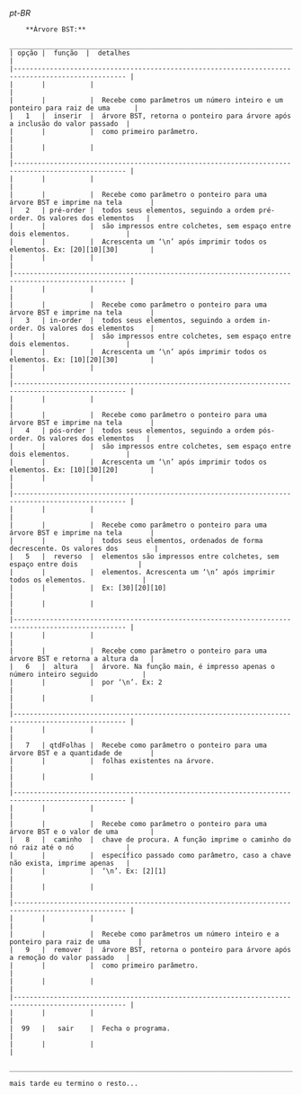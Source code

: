 *pt-BR*


        **Árvore BST:**
     __________________________________________________________________________________________________
    | opção |  função  |  detalhes                                                                      |
    |-------------------------------------------------------------------------------------------------- |
    |       |           |                                                                               |
    |       |           |  Recebe como parâmetros um número inteiro e um ponteiro para raiz de uma      |
    |   1   |  inserir  |  árvore BST, retorna o ponteiro para árvore após a inclusão do valor passado  |
    |       |           |  como primeiro parâmetro.                                                     |
    |       |           |                                                                               |
    |-------------------------------------------------------------------------------------------------- |
    |       |           |                                                                               |
    |       |           |  Recebe como parâmetro o ponteiro para uma árvore BST e imprime na tela       |
    |   2   | pré-order |  todos seus elementos, seguindo a ordem pré-order. Os valores dos elementos   |
    |       |           |  são impressos entre colchetes, sem espaço entre dois elementos.              |
    |       |           |  Acrescenta um ‘\n’ após imprimir todos os elementos. Ex: [20][10][30]        |
    |       |           |                                                                               |
    |-------------------------------------------------------------------------------------------------- |
    |       |           |                                                                               |
    |       |           |  Recebe como parâmetro o ponteiro para uma árvore BST e imprime na tela       |
    |   3   | in-order  |  todos seus elementos, seguindo a ordem in-order. Os valores dos elementos    |
    |       |           |  são impressos entre colchetes, sem espaço entre dois elementos.              |
    |       |           |  Acrescenta um ‘\n’ após imprimir todos os elementos. Ex: [10][20][30]        |
    |       |           |                                                                               |
    |-------------------------------------------------------------------------------------------------- |
    |       |           |                                                                               |
    |       |           |  Recebe como parâmetro o ponteiro para uma árvore BST e imprime na tela       |
    |   4   | pós-order |  todos seus elementos, seguindo a ordem pós-order. Os valores dos elementos   |
    |       |           |  são impressos entre colchetes, sem espaço entre dois elementos.              |
    |       |           |  Acrescenta um ‘\n’ após imprimir todos os elementos. Ex: [10][30][20]        |
    |       |           |                                                                               |
    |-------------------------------------------------------------------------------------------------- |
    |       |           |                                                                               |
    |       |           |  Recebe como parâmetro o ponteiro para uma árvore BST e imprime na tela       |
    |       |           |  todos seus elementos, ordenados de forma decrescente. Os valores dos         |
    |   5   |  reverso  |  elementos são impressos entre colchetes, sem espaço entre dois               |
    |       |           |  elementos. Acrescenta um ‘\n’ após imprimir todos os elementos.              |
    |       |           |  Ex: [30][20][10]                                                             |
    |       |           |                                                                               |
    |-------------------------------------------------------------------------------------------------- |
    |       |           |                                                                               |
    |       |           |  Recebe como parâmetro o ponteiro para uma árvore BST e retorna a altura da   |
    |   6   |  altura   |  árvore. Na função main, é impresso apenas o número inteiro seguido           |
    |       |           |  por ‘\n’. Ex: 2                                                              |
    |       |           |                                                                               |
    |-------------------------------------------------------------------------------------------------- |
    |       |           |                                                                               |
    |   7   | qtdFolhas |  Recebe como parâmetro o ponteiro para uma árvore BST e a quantidade de       |
    |       |           |  folhas existentes na árvore.                                                 |
    |       |           |                                                                               |
    |-------------------------------------------------------------------------------------------------- |
    |       |           |                                                                               |
    |       |           |  Recebe como parâmetro o ponteiro para uma árvore BST e o valor de uma        |
    |   8   |  caminho  |  chave de procura. A função imprime o caminho do nó raiz até o nó             |
    |       |           |  específico passado como parâmetro, caso a chave não exista, imprime apenas   |
    |       |           |  ‘\n’. Ex: [2][1]                                                             |
    |       |           |                                                                               |
    |-------------------------------------------------------------------------------------------------- |
    |       |           |                                                                               |
    |       |           |  Recebe como parâmetros um número inteiro e a ponteiro para raiz de uma       |
    |   9   |  remover  |  árvore BST, retorna o ponteiro para árvore após a remoção do valor passado   |
    |       |           |  como primeiro parâmetro.                                                     |
    |       |           |                                                                               |
    |-------------------------------------------------------------------------------------------------- |
    |       |           |                                                                               |
    |  99   |   sair    |  Fecha o programa.                                                            |
    |       |           |                                                                               |
     ___________________________________________________________________________________________________

    mais tarde eu termino o resto...
